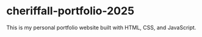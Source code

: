 # cheriffall-portfolio-2025
This is my personal portfolio website built with HTML, CSS, and JavaScript.
